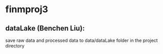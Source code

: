 # finmproj3

## dataLake (Benchen Liu):
save raw data and processed data to data/dataLake folder in the project directory
